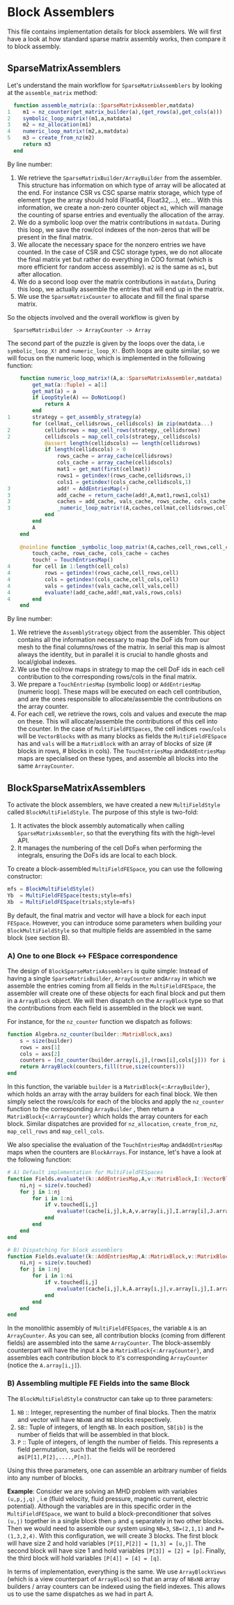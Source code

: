 # Block Assemblers

This file contains implementation details for block assemblers. We will first have a look at how standard sparse matrix assembly works, then compare it to block assembly.

## SparseMatrixAssemblers

Let's understand the main workflow for `SparseMatrixAssemblers` by looking at the `assemble_matrix` method: 

```julia
  function assemble_matrix(a::SparseMatrixAssembler,matdata)
1	 m1 = nz_counter(get_matrix_builder(a),(get_rows(a),get_cols(a)))
2	 symbolic_loop_matrix!(m1,a,matdata)
3	 m2 = nz_allocation(m1)
4	 numeric_loop_matrix!(m2,a,matdata)
5	 m3 = create_from_nz(m2)
 	 return m3
  end
```

By line number: 
1) We retrieve the `SparseMatrixBuilder/ArrayBuilder` from the assembler. This structure has information on which type of array will be allocated at the end. For instance CSR vs CSC sparse matrix storage, which type of element type the array should hold (Float64, Float32,...), etc... With this information, we create a non-zero counter object `m1`, which will manage the counting of sparse entries and eventually the allocation of the array. 
2) We do a symbolic loop over the matrix contributions in `matdata`. During this loop, we save the row/col indexes of the non-zeros that will be present in the final matrix. 
3) We allocate the necessary space for the nonzero entries we have counted. In the case of CSR and CSC storage types, we do not allocate the final matrix yet but rather do everything in COO format (which is more efficient for random access assembly). `m2` is the same as `m1`, but after allocation. 
4) We do a second loop over the matrix contributions in `matdata`, During this loop, we actually assemble the entries that will end up in the matrix. 
5) We use the `SparseMatrixCounter` to allocate and fill the final sparse matrix. 

So the objects involved and the overall workflow is given by 
```
  SparseMatrixBuilder -> ArrayCounter -> Array
```

The second part of the puzzle is given by the loops over the data, i.e `symbolic_loop_X!` and `numeric_loop_X!`. Both loops are quite similar, so we will focus on the numeric loop, which is implemented in the following function: 

```julia
	function numeric_loop_matrix!(A,a::SparseMatrixAssembler,matdata)
		get_mat(a::Tuple) = a[1]
		get_mat(a) = a
		if LoopStyle(A) == DoNotLoop()
			return A
		end
1		strategy = get_assembly_strategy(a)
		for (cellmat,_cellidsrows,_cellidscols) in zip(matdata...)
2			cellidsrows = map_cell_rows(strategy,_cellidsrows)
2			cellidscols = map_cell_cols(strategy,_cellidscols)
			@assert length(cellidscols) == length(cellidsrows)
			if length(cellidscols) > 0
				rows_cache = array_cache(cellidsrows)
				cols_cache = array_cache(cellidscols)
				mat1 = get_mat(first(cellmat))
				rows1 = getindex!(rows_cache,cellidsrows,1)
				cols1 = getindex!(cols_cache,cellidscols,1)
3				add! = AddEntriesMap(+)
3				add_cache = return_cache(add!,A,mat1,rows1,cols1)
3				caches = add_cache, vals_cache, rows_cache, cols_cache
3				_numeric_loop_matrix!(A,caches,cellmat,cellidsrows,cellidscols)
			end
		end
		A
	end
	
	@noinline function _symbolic_loop_matrix!(A,caches,cell_rows,cell_cols,mat1)
		touch_cache, rows_cache, cols_cache = caches
		touch! = TouchEntriesMap()
4		for cell in 1:length(cell_cols)
4			rows = getindex!(rows_cache,cell_rows,cell)
4			cols = getindex!(cols_cache,cell_cols,cell)
4			vals = getindex!(vals_cache,cell_vals,cell)
4			evaluate!(add_cache,add!,mat,vals,rows,cols)
4		end
	end
```

By line number: 
1) We retrieve the `AssemblyStrategy` object from the assembler. This object contains all the information necessary to map the DoF ids from our mesh to the final columns/rows of the matrix. In serial this map is almost always the identity, but in parallel it is crucial to handle ghosts and local/global indexes. 
2) We use the col/row maps in strategy to map the cell DoF ids in each cell contribution to the corresponding rows/cols in the final matrix. 
3) We prepare a `TouchEntriesMap` (symbolic loop) or `AddEntriesMap` (numeric loop). These maps will be executed on each cell contribution, and are the ones responsible to allocate/assemble the contributions on the array counter. 
4) For each cell, we retrieve the rows, cols and values and execute the map on these. This will allocate/assemble the contributions of this cell into the counter. In the case of `MultiFieldFESpaces`,  the cell indices `rows`/`cols` will be `VectorBlocks` with as many blocks as fields the `MultiFieldFESpace` has and `vals` will be a `MatrixBlock` with an array of blocks of size (# blocks in rows, # blocks in cols). The `TouchEntriesMap` and`AddEntriesMap` maps are specialised on these types, and assemble all blocks into the same `ArrayCounter`. 

## BlockSparseMatrixAssemblers

To activate the block assemblers, we have created a new `MultiFieldStyle` called `BlockMultiFieldStyle`.  The purpose of this style is two-fold: 
1) It activates the block assembly automatically when calling `SparseMatrixAssembler`, so that the everything fits with the high-level API. 
2) It manages the numbering of the cell DoFs when performing the integrals, ensuring the DoFs ids are local to each block. 

To create a block-assembled `MultiFieldFESpace`, you can use the following constructor: 
```julia
mfs = BlockMultiFieldStyle()
Yb  = MultiFieldFESpace(tests;style=mfs)
Xb  = MultiFieldFESpace(trials;style=mfs)
```

By default, the final matrix and vector will have a block for each input `FESpace`. However, you can introduce some parameters when building your `BlockMultiFieldStyle` so that multiple fields are assembled in the same block (see section B). 

### A) One to one Block <-> FESpace correspondence

The design of `BlockSparseMatrixAssemblers` is quite simple: Instead of having a single `SparseMatrixBuilder`, `ArrayCounter` and`Array` in which we assemble the entries coming from all fields in the `MultiFieldFESpace`, the assembler will create one of these objects for each final block and put them in a `ArrayBlock` object. We will then dispatch on the `ArrayBlock` type so that the contributions from each field is assembled in the block we want. 

For instance, for the `nz_counter` function we dispatch as follows: 

```julia
function Algebra.nz_counter(builder::MatrixBlock,axs)
	s = size(builder)
	rows = axs[1]
	cols = axs[2]
	counters = [nz_counter(builder.array[i,j],(rows[i],cols[j])) for i in 1:s[1], j in 1:s[2]]
	return ArrayBlock(counters,fill(true,size(counters)))
end
```

In this function, the variable `builder` is a `MatrixBlock{<:ArrayBuilder}`, which holds an array with the array builders for each final block. 
We then simply select the rows/cols for each of the blocks and apply the `nz_counter` function to the corresponding `ArrayBuilder` ,  then return a `MatrixBlock{<:ArrayCounter}` which holds the array counters for each block. 
Similar dispatches are provided for `nz_allocation`, `create_from_nz`, `map_cell_rows` and `map_cell_cols`. 

We also specialise the evaluation of the `TouchEntriesMap` and`AddEntriesMap` maps when the counters are `BlockArrays`. For instance, let's have a look at the following function: 

```julia
# A) Default implementation for MultiFieldFESpaces
function Fields.evaluate!(k::AddEntriesMap,A,v::MatrixBlock,I::VectorBlock,J::VectorBlock)
	ni,nj = size(v.touched)
	for j in 1:nj
		for i in 1:ni
			if v.touched[i,j]
				evaluate!(cache[i,j],k,A,v.array[i,j],I.array[i],J.array[j])
			end
		end
	end
end

# B) Dispatching for block assemblers
function Fields.evaluate!(k::AddEntriesMap,A::MatrixBlock,v::MatrixBlock,I::VectorBlock,J::VectorBlock)
	ni,nj = size(v.touched)
	for j in 1:nj
		for i in 1:ni
			if v.touched[i,j]
				evaluate!(cache[i,j],k,A.array[i,j],v.array[i,j],I.array[i],J.array[j])
			end
		end
	end
end
```

In the monolithic assembly of `MultiFieldFESpaces`, the variable `A` is an `ArrayCounter`. As you can see, all contribution blocks (coming from different fields) are assembled into the same `ArrayCounter`. The block-assembly counterpart will have the input `A` be a `MatrixBlock{<:ArrayCounter}`, and assembles each contribution block to it's corresponding `ArrayCounter` (notice the `A.array[i,j]`). 

### B) Assembling multiple FE Fields into the same Block

The `BlockMultiFieldStyle` constructor can take up to three parameters: 
1) `NB` :: Integer, representing the number of final blocks. Then the matrix and vector will have `NBxNB` and `NB` blocks respectively. 
2) `SB`:: Tuple of integers, of length `NB`.  In each position, `SB[ib]` is the number of fields that will be assembled in that block. 
3) `P`  :: Tuple of integers, of length the number of fields. This represents a field permutation, such that the fields will be reordered as`[P[1],P[2],....,P[n]]`. 

Using this three parameters, one can assemble an arbitrary number of fields into any number of blocks. 

**Example**: Consider we are solving an MHD problem with variables `(u,p,j,q)` , i.e (fluid velocity, fluid pressure, magnetic current, electric potential). Although the variables are in this specific order in the `MultiFieldFESpace`, we want to build a block-preconditioner that solves `(u,j)` together in a single block then `p` and `q` separately in two other blocks. Then we would need to assemble our system using `NB=3`, `SB=(2,1,1)` and `P=(1,3,2,4)`. 
With this configuration, we will create 3 blocks. The first block will have size 2 and hold variables `[P[1],P[2]] = [1,3] = [u,j]`. The second block will have size 1 and hold variables `[P[3]] = [2] = [p]`. Finally, the third block will hold variables `[P[4]] = [4] = [q]`. 

In terms of implementation, everything is the same. We use `ArrayBlockViews` (which is a view counterpart of `ArrayBlock`) so that an array of `NBxNB` array builders / array counters can be indexed using the field indexes. This allows us to use the same dispatches as we had in part A. 